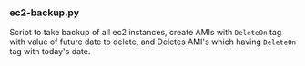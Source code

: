 ### ec2-backup.py 

Script to take backup of all ec2 instances, create AMIs with `DeleteOn` tag with value of future date to delete, and Deletes AMI's which having `DeleteOn` tag with today's date. 